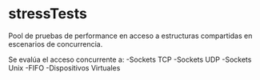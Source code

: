 stressTests
===========

Pool de pruebas de performance en acceso a estructuras compartidas en escenarios de concurrencia.

Se evalúa el acceso concurrente a:
-Sockets TCP
-Sockets UDP
-Sockets Unix
-FIFO
-Dispositivos Virtuales